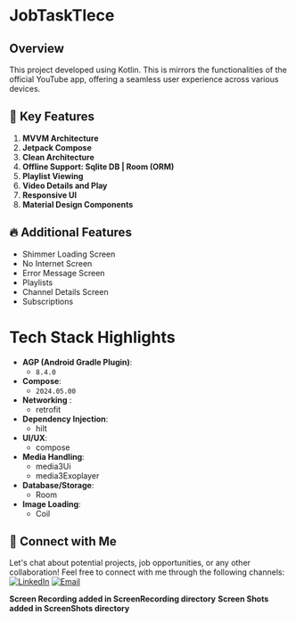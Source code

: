 # JobTaskTlece
## Overview
This project developed using Kotlin. This is mirrors the functionalities of the official YouTube app, offering a seamless user experience across various devices.

## 🚀 Key Features
1. **MVVM Architecture**
2. **Jetpack Compose** 
3. **Clean Architecture**
4. **Offline Support: Sqlite DB | Room (ORM)**
5. **Playlist Viewing**
6. **Video Details and Play**
7. **Responsive UI**
8. **Material Design Components**

## 🔥 Additional Features
- Shimmer Loading Screen
- No Internet Screen
- Error Message Screen
- Playlists
- Channel Details Screen
- Subscriptions

# Tech Stack Highlights
- **AGP (Android Gradle Plugin)**: 
  - `8.4.0`
- **Compose**: 
  - `2024.05.00`
- **Networking** : 
  - retrofit
- **Dependency Injection**:
  - hilt
- **UI/UX**:
  - compose
- **Media Handling**:
  - media3Ui
  - media3Exoplayer
- **Database/Storage**:
  - Room
- **Image Loading**:
  - Coil

## 🤝 Connect with Me

Let's chat about potential projects, job opportunities, or any other collaboration! Feel free to connect with me through the following channels:
[![LinkedIn](https://img.shields.io/badge/LinkedIn-Connect-blue?style=for-the-badge&logo=linkedin)](https://www.linkedin.com/in/srabbijan)
[![Email](https://img.shields.io/badge/Email-Drop%20a%20Message-red?style=for-the-badge&logo=gmail)](mailto:srabbijan@gmail.com)

**Screen Recording added in ScreenRecording directory**
**Screen Shots added in ScreenShots directory**